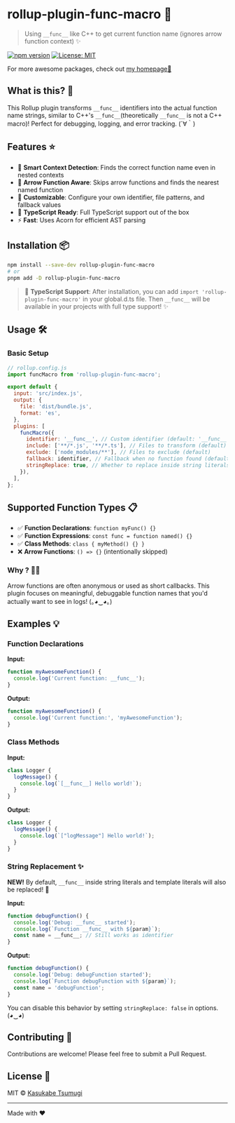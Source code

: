 # rollup-plugin-func-macro 🚀

> Using `__func__` like C++ to get current function name (ignores arrow function context) ✨

[![npm version](https://img.shields.io/npm/v/rollup-plugin-func-macro.svg)](https://www.npmjs.com/package/rollup-plugin-func-macro)
[![License: MIT](https://img.shields.io/badge/License-MIT-yellow.svg)](https://opensource.org/licenses/MIT)

For more awesome packages, check out [my homepage💛](https://baendlorel.github.io/?repoType=npm)

## What is this? 🤔

This Rollup plugin transforms `__func__` identifiers into the actual function name strings, similar to C++'s `__func__`(theoretically `__func__` is not a C++ macro)! Perfect for debugging, logging, and error tracking. (´∀｀)

## Features ⭐

- 🎯 **Smart Context Detection**: Finds the correct function name even in nested contexts
- 🏹 **Arrow Function Aware**: Skips arrow functions and finds the nearest named function
- 🎨 **Customizable**: Configure your own identifier, file patterns, and fallback values
- 🔧 **TypeScript Ready**: Full TypeScript support out of the box
- ⚡ **Fast**: Uses Acorn for efficient AST parsing

## Installation 📦

```bash
npm install --save-dev rollup-plugin-func-macro
# or
pnpm add -D rollup-plugin-func-macro
```

> 🎯 **TypeScript Support**: After installation, you can add `import 'rollup-plugin-func-macro'` in your global.d.ts file. Then `__func__` will be available in your projects with full type support! ✨

## Usage 🛠️

### Basic Setup

```js
// rollup.config.js
import funcMacro from 'rollup-plugin-func-macro';

export default {
  input: 'src/index.js',
  output: {
    file: 'dist/bundle.js',
    format: 'es',
  },
  plugins: [
    funcMacro({
      identifier: '__func__', // Custom identifier (default: '__func__')
      include: ['**/*.js', '**/*.ts'], // Files to transform (default)
      exclude: ['node_modules/**'], // Files to exclude (default)
      fallback: identifier, // Fallback when no function found (default is equal to identifier)
      stringReplace: true, // Whether to replace inside string literals (default: true)
    }),
  ],
};
```

## Supported Function Types 📋

- ✅ **Function Declarations**: `function myFunc() {}`
- ✅ **Function Expressions**: `const func = function named() {}`
- ✅ **Class Methods**: `class { myMethod() {} }`
- ❌ **Arrow Functions**: `() => {}` (intentionally skipped)

### Why ? 🤷‍♀️

Arrow functions are often anonymous or used as short callbacks. This plugin focuses on meaningful, debuggable function names that you'd actually want to see in logs! (｡◕‿◕｡)

## Examples 💡

### Function Declarations

**Input:**

```js
function myAwesomeFunction() {
  console.log('Current function: __func__');
}
```

**Output:**

```js
function myAwesomeFunction() {
  console.log('Current function:', 'myAwesomeFunction');
}
```

### Class Methods

**Input:**

```js
class Logger {
  logMessage() {
    console.log(`[__func__] Hello world!`);
  }
}
```

**Output:**

```js
class Logger {
  logMessage() {
    console.log(`["logMessage"] Hello world!`);
  }
}
```

### String Replacement ✨

**NEW!** By default, `__func__` inside string literals and template literals will also be replaced! 🎉

**Input:**

```js
function debugFunction() {
  console.log('Debug: __func__ started');
  console.log(`Function __func__ with ${param}`);
  const name = __func__; // Still works as identifier
}
```

**Output:**

```js
function debugFunction() {
  console.log('Debug: debugFunction started');
  console.log(`Function debugFunction with ${param}`);
  const name = 'debugFunction';
}
```

You can disable this behavior by setting `stringReplace: false` in options. (◕‿◕)

## Contributing 🤝

Contributions are welcome! Please feel free to submit a Pull Request.

## License 📄

MIT © [Kasukabe Tsumugi](mailto:futami16237@gmail.com)

---

Made with ❤️
